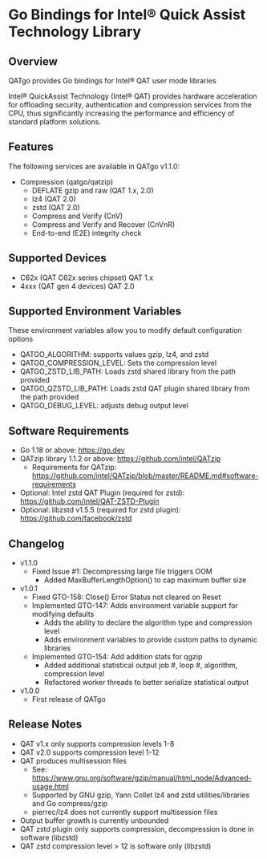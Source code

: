 # Go Bindings for Intel&reg; Quick Assist Technology Library

## Overview
QATgo provides Go bindings for Intel&reg; QAT user mode libraries

Intel&reg; QuickAssist Technology (Intel&reg; QAT) provides hardware acceleration for offloading security, authentication and compression services from the CPU, thus significantly increasing the performance and efficiency of standard platform solutions.

## Features
The following services are available in QATgo v1.1.0:

* Compression (qatgo/qatzip)
  * DEFLATE gzip and raw (QAT 1.x, 2.0)
  * lz4 (QAT 2.0)
  * zstd (QAT 2.0)
  * Compress and Verify (CnV)
  * Compress and Verify and Recover (CnVnR)
  * End-to-end (E2E) integrity check

## Supported Devices
* C62x (QAT C62x series chipset) QAT 1.x
* 4xxx (QAT gen 4 devices) QAT 2.0

## Supported Environment Variables
These environment variables allow you to modify default configuration options
* QATGO_ALGORITHM: supports values gzip, lz4, and zstd
* QATGO_COMPRESSION_LEVEL: Sets the compression level
* QATGO_ZSTD_LIB_PATH: Loads zstd shared library from the path provided
* QATGO_QZSTD_LIB_PATH: Loads zstd QAT plugin shared library from the path provided
* QATGO_DEBUG_LEVEL: adjusts debug output level

## Software Requirements
* Go 1.18 or above: https://go.dev
* QATzip library 1.1.2 or above: https://github.com/intel/QATzip
  * Requirements for QATzip: https://github.com/intel/QATzip/blob/master/README.md#software-requirements
* Optional: Intel zstd QAT Plugin (required for zstd): https://github.com/intel/QAT-ZSTD-Plugin
* Optional: libzstd v1.5.5 (required for zstd plugin): https://github.com/facebook/zstd

## Changelog
* v1.1.0
  * Fixed Issue #1: Decompressing large file triggers OOM
    * Added MaxBufferLengthOption() to cap maximum buffer size
* v1.0.1
  * Fixed GTO-158: Close() Error Status not cleared on Reset
  * Implemented GTO-147: Adds environment variable support for modifying defaults
    * Adds the ability to declare the algorithm type and compression level
    * Adds environment variables to provide custom paths to dynamic libraries
  * Implemented GTO-154: Add addition stats for qgzip
    * Added additional statistical output job #, loop #, algorithm, compression level
    * Refactored worker threads to better serialize statistical output
* v1.0.0
  * First release of QATgo

## Release Notes
* QAT v1.x only supports compression levels 1-8
* QAT v2.0 supports compression level 1-12
* QAT produces multisession files
  * See: https://www.gnu.org/software/gzip/manual/html_node/Advanced-usage.html 
  * Supported by GNU gzip, Yann Collet lz4 and zstd utilities/libraries and Go compress/gzip
  * pierrec/lz4 does not currently support multisession files
* Output buffer growth is currently unbounded
* QAT zstd plugin only supports compression, decompression is done in software (libzstd)
* QAT zstd compression level > 12 is software only (libzstd)
